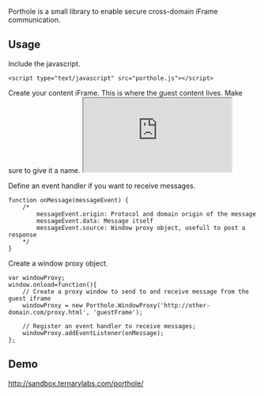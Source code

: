 Porthole is a small library to enable secure cross-domain iFrame communication.

## Usage

Include the javascript.

	<script type="text/javascript" src="porthole.js"></script>

Create your content iFrame. This is where the guest content lives. Make sure to give it a name.
	<iframe id="guestFrame" name="guestFrame" src="http://other-domain.com/"></iframe>

Define an event handler if you want to receive messages.

	function onMessage(messageEvent) {  
		/*
			messageEvent.origin: Protocol and domain origin of the message
			messageEvent.data: Message itself
			messageEvent.source: Window proxy object, usefull to post a response 
		*/
	}

Create a window proxy object.

	var windowProxy;
	window.onload=function(){ 
		// Create a proxy window to send to and receive message from the guest iframe
		windowProxy = new Porthole.WindowProxy('http://other-domain.com/proxy.html', 'guestFrame');

		// Register an event handler to receive messages;
		windowProxy.addEventListener(onMessage);
	};
	
## Demo

<http://sandbox.ternarylabs.com/porthole/>